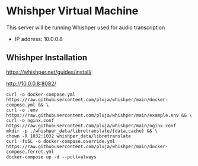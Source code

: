 # Whishper Virtual Machine

This server will be running Whishper used for audio transcription

- IP address: 10.0.0.8

## Whishper Installation

https://whishper.net/guides/install/

http://10.0.0.8:8082/

```
curl -o docker-compose.yml https://raw.githubusercontent.com/pluja/whishper/main/docker-compose.yml && \
curl -o .env https://raw.githubusercontent.com/pluja/whishper/main/example.env && \
curl -o nginx.conf https://raw.githubusercontent.com/pluja/whishper/main/nginx.conf
mkdir -p ./whishper_data/libretranslate/{data,cache} && \
chown -R 1032:1032 whishper_data/libretranslate
curl -fsSL -o docker-compose.override.yml https://raw.githubusercontent.com/pluja/whishper/main/docker-compose.ferret.yml
docker-compose up -d --pull=always
```
